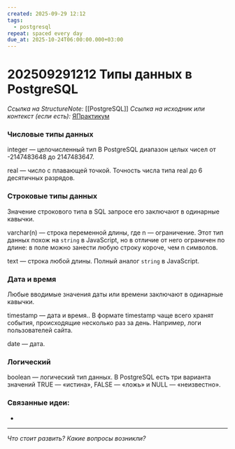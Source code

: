 ```yaml
---
created: 2025-09-29 12:12
tags:
  - postgresql
repeat: spaced every day
due_at: 2025-10-24T06:00:00.000+03:00
---
```

# 202509291212 Типы данных в PostgreSQL

*Ссылка на StructureNote:* [[PostgreSQL]]
*Ссылка на исходник или контекст (если есть):* [ЯПрактикум](https://practicum.yandex.ru/trainer/backend-nodejs/lesson/fa900913-a56e-460d-a475-ecbb185774a1/task/dc710f5d-a57d-456f-a308-b8a069f1ea0c/)

### Числовые типы данных

integer — целочисленный тип В PostgreSQL диапазон целых чисел от -2147483648 до 2147483647.

real — число с плавающей точкой. Точность числа типа real до 6 десятичных разрядов.

### Строковые типы данных

Значение строкового типа в SQL запросе его заключают в одинарные кавычки.

varchar(n) — строка переменной длины, где n — ограничение. Этот тип данных похож на `string` в JavaScript, но в отличие от него ограничен по длине: в поле можно занести любую строку короче, чем n символов.

text — строка любой длины. Полный аналог `string` в JavaScript.

### Дата и время

Любые вводимые значения даты или времени заключают в одинарные кавычки.

timestamp — дата и время.. В формате timestamp чаще всего хранят события, происходящие несколько раз за день. Например, логи пользователей сайта.

date — дата.

### Логический

boolean — логический тип данных. В PostgreSQL есть три варианта значений TRUE — «истина», FALSE — «ложь» и NULL — «неизвестно».

### Связанные идеи:

* 
---

*Что стоит развить? Какие вопросы возникли?*
